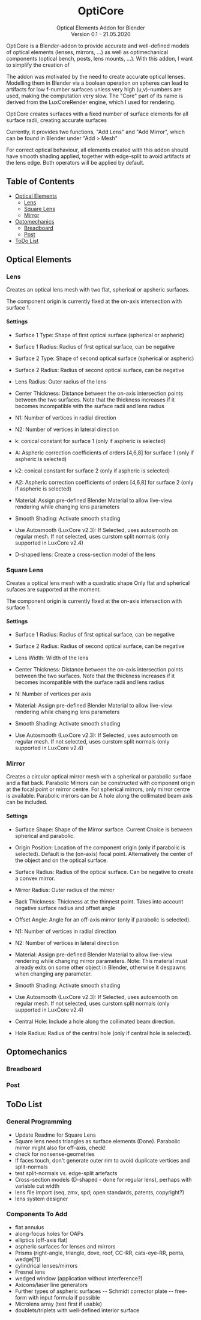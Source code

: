 


<p align="center">
<h1 align="center">OptiCore</h1>
</p>
<p align="center">
Optical Elements Addon for Blender
<br />
Version 0.1 - 21.05.2020

OptiCore is a Blender-addon to provide accurate and well-defined models of optical elements (lenses, mirrors, ...) as well as optimechanical components (optical bench, posts, lens mounts, ...). With this addon, I want to simplify the creation of

</p>


The addon was motivated by the need to create accurate optical lenses. Modelling them in Blender via a boolean operation on spheres can lead to artifacts for low f-number surfaces unless very high (u,v)-numbers are used, making the computation very slow.
The "Core" part of its name is derived from the LuxCoreRender engine, which I used for rendering.

OptiCore creates surfaces with a fixed number of surface elements for all surface radii, creating accurate surfaces

Currently, it provides two functions, "Add Lens" and "Add Mirror", which can be found in Blender under "Add > Mesh"

For correct optical behaviour, all elements created with this addon should have smooth shading applied, together with edge-split to avoid artifacts at the lens edge. Both operators will be applied by default.

## Table of Contents
* [Optical Elements](#optical-elements)
  * [Lens](#lens)
  * [Square Lens](#square-lens)
  * [Mirror](#mirror)
* [Optomechanics](#optomechanics)
  * [Breadboard](#breadboard)
  * [Post](#post)
* [ToDo List](#todo-list)

## Optical Elements

### Lens

Creates an optical lens mesh with two flat, spherical or apsheric surfaces.

The component origin is currently fixed at the on-axis intersection with surface 1.

#### Settings

- Surface 1 Type: Shape of first optical surface (spherical or aspheric)

- Surface 1 Radius: Radius of first optical surface, can be negative

- Surface 2 Type: Shape of second optical surface (spherical or aspheric)

- Surface 2 Radius: Radius of second optical surface, can be negative

- Lens Radius: Outer radius of the lens

- Center Thickness: Distance between the on-axis intersection points between the two surfaces. Note that the thickness increases if it becomes incompatible with the surface radii and lens radius

- N1: Number of vertices in radial direction

- N2: Number of vertices in lateral direction

- k: conical constant for surface 1 (only if aspheric is selected)

- A: Aspheric correction coefficients of orders [4,6,8] for surface 1 (only if aspheric is selected)

- k2: conical constant for surface 2 (only if aspheric is selected)

- A2: Aspheric correction coefficients of orders [4,6,8] for surface 2 (only if aspheric is selected)

- Material: Assign pre-defined Blender Material to allow live-view rendering while changing lens parameters

- Smooth Shading: Activate smooth shading

- Use Autosmooth (LuxCore v2.3): If Selected, uses autosmooth on regular mesh. If not selected, uses curstom split normals (only supported in LuxCore v2.4)

- D-shaped lens: Create a cross-section model of the lens

### Square Lens

Creates a optical lens mesh with a quadratic shape
Only flat and spherical sufaces are supported at the moment.

The component origin is currently fixed at the on-axis intersection with surface 1.

#### Settings

- Surface 1 Radius: Radius of first optical surface, can be negative

- Surface 2 Radius: Radius of second optical surface, can be negative

- Lens Width: Width of the lens

- Center Thickness: Distance between the on-axis intersection points between the two surfaces. Note that the thickness increases if it becomes incompatible with the surface radii and lens radius

- N: Number of vertices per axis

- Material: Assign pre-defined Blender Material to allow live-view rendering while changing lens parameters

- Smooth Shading: Activate smooth shading

- Use Autosmooth (LuxCore v2.3): If Selected, uses autosmooth on regular mesh. If not selected, uses curstom split normals (only supported in LuxCore v2.4)

### Mirror

Creates a circular optical mirror mesh with a spherical or parabolic surface and a flat back.
Parabolic Mirrors can be constructed with component origin at the focal point or mirror centre. For spherical mirrors, only mirror centre is available.
Parabolic mirrors can be 
A hole along the collimated beam axis can be included. 

#### Settings

- Surface Shape: Shape of the Mirror surface. Current Choice is between spherical and parabolic.

- Origin Position: Location of the component origin (only if parabolic is selected). Default is the (on-axis) focal point. Alternatively the center of the  object and on the optical surface.

- Surface Radius: Radius of the optical surface. Can be negative to create a convex mirror.

- Mirror Radius: Outer radius of the mirror

- Back Thickness: Thickness at the thinnest point. Takes into account negative surface radius and offset angle

- Offset Angle: Angle for an off-axis mirror (only if parabolic is selected).

- N1: Number of vertices in radial direction

- N2: Number of vertices in lateral direction

- Material: Assign pre-defined Blender Material to allow live-view rendering while changing mirror parameters. Note: This material must already exits on some other object in Blender, otherwise it despawns when changing any parameter.

- Smooth Shading: Activate smooth shading

- Use Autosmooth (LuxCore v2.3): If Selected, uses autosmooth on regular mesh. If not selected, uses curstom split normals (only supported in LuxCore v2.4)

- Central Hole: Include a hole along the collimated beam direction.

- Hole Radius: Radius of the central hole (only if central hole is selected).

## Optomechanics

### Breadboard

### Post

## ToDo List

### General Programming
- Update Readme for Square Lens
- Square lens needs triangles as surface elements (Done). Parabolic mirror might also for off-axis, check!
- check for nonsense-geometries
- If faces touch, don't generate outer rim to avoid duplicate vertices and split-normals
- test split-normals vs. edge-split artefacts
- Cross-section models (D-shaped - done for regular lens), perhaps with variable cut width
- lens file import (seq, zmx, spd; open standards, patents, copyright?)
- lens system designer

### Components To Add
- flat annulus
- along-focus holes for OAPs
- elliptics (off-axis flat)
- aspheric surfaces for lenses and mirrors
- Prisms (right-angle, triangle, dove, roof, CC-RR, cats-eye-RR, penta, wedge[?])
- cylindrical lenses/mirrors
- Fresnel lens
- wedged window (application without interference?)
- Axicons/laser line generators
- Further types of aspheric surfaces
-- Schmidt corrector plate
-- free-form with input formula if possible
- Microlens array (test first if usable)
- doublets/triplets with well-defined interior surface